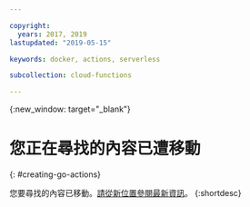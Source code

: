 ```yaml
---

copyright:
  years: 2017, 2019
lastupdated: "2019-05-15"

keywords: docker, actions, serverless

subcollection: cloud-functions

---
```


{:new_window: target="_blank"}
# 您正在尋找的內容已遭移動
{: #creating-go-actions}

您要尋找的內容已移動。[請從新位置參閱最新資訊](/docs/openwhisk?topic=cloud-functions-prep#prep_go)。
{:shortdesc}
